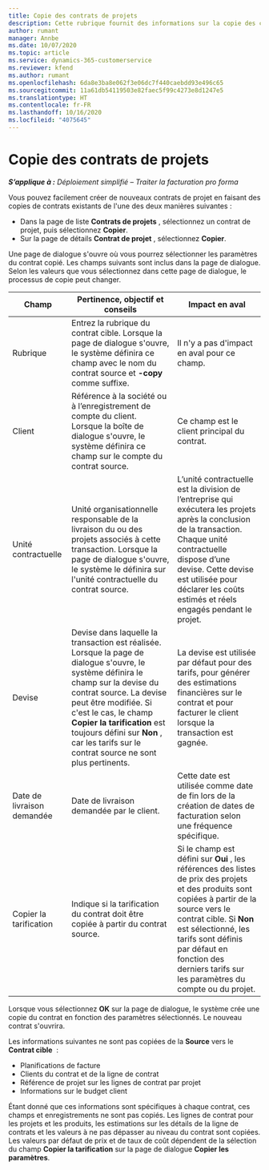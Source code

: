 ```yaml
---
title: Copie des contrats de projets
description: Cette rubrique fournit des informations sur la copie des contrats de projets dans Project Operations.
author: rumant
manager: Annbe
ms.date: 10/07/2020
ms.topic: article
ms.service: dynamics-365-customerservice
ms.reviewer: kfend
ms.author: rumant
ms.openlocfilehash: 6da8e3ba8e062f3e06dc7f440caebdd93e496c65
ms.sourcegitcommit: 11a61db54119503e82faec5f99c4273e8d1247e5
ms.translationtype: HT
ms.contentlocale: fr-FR
ms.lasthandoff: 10/16/2020
ms.locfileid: "4075645"
---
```

# <a name="copying-project-contracts"></a>Copie des contrats de projets

_**S’applique à :** Déploiement simplifié – Traiter la facturation pro forma_

Vous pouvez facilement créer de nouveaux contrats de projet en faisant des copies de contrats existants de l'une des deux manières suivantes : 

  - Dans la page de liste **Contrats de projets** , sélectionnez un contrat de projet, puis sélectionnez **Copier**.
  - Sur la page de détails **Contrat de projet** , sélectionnez **Copier**.

Une page de dialogue s'ouvre où vous pourrez sélectionner les paramètres du contrat copié. Les champs suivants sont inclus dans la page de dialogue. Selon les valeurs que vous sélectionnez dans cette page de dialogue, le processus de copie peut changer.

| **Champ** | **Pertinence, objectif et conseils** | **Impact en aval** |
| --- | --- | --- |
| Rubrique | Entrez la rubrique du contrat cible. Lorsque la page de dialogue s'ouvre, le système définira ce champ avec le nom du contrat source et **-copy** comme suffixe. | Il n'y a pas d'impact en aval pour ce champ. |
| Client | Référence à la société ou à l’enregistrement de compte du client. Lorsque la boîte de dialogue s'ouvre, le système définira ce champ sur le compte du contrat source. | Ce champ est le client principal du contrat. |
| Unité contractuelle | Unité organisationnelle responsable de la livraison du ou des projets associés à cette transaction. Lorsque la page de dialogue s'ouvre, le système le définira sur l'unité contractuelle du contrat source. | L’unité contractuelle est la division de l’entreprise qui exécutera les projets après la conclusion de la transaction. Chaque unité contractuelle dispose d’une devise. Cette devise est utilisée pour déclarer les coûts estimés et réels engagés pendant le projet. |
| Devise | Devise dans laquelle la transaction est réalisée. Lorsque la page de dialogue s'ouvre, le système définira le champ sur la devise du contrat source. La devise peut être modifiée. Si c'est le cas, le champ **Copier la tarification** est toujours défini sur **Non** , car les tarifs sur le contrat source ne sont plus pertinents. | La devise est utilisée par défaut pour des tarifs, pour générer des estimations financières sur le contrat et pour facturer le client lorsque la transaction est gagnée. |
| Date de livraison demandée | Date de livraison demandée par le client. | Cette date est utilisée comme date de fin lors de la création de dates de facturation selon une fréquence spécifique. |
| Copier la tarification | Indique si la tarification du contrat doit être copiée à partir du contrat source. | Si le champ est défini sur **Oui** , les références des listes de prix des projets et des produits sont copiées à partir de la source vers le contrat cible. Si **Non** est sélectionné, les tarifs sont définis par défaut en fonction des derniers tarifs sur les paramètres du compte ou du projet. |

Lorsque vous sélectionnez **OK** sur la page de dialogue, le système crée une copie du contrat en fonction des paramètres sélectionnés. Le nouveau contrat s'ouvrira.

Les informations suivantes ne sont pas copiées de la **Source** vers le **Contrat cible**  :

  - Planifications de facture
  - Clients du contrat et de la ligne de contrat
  - Référence de projet sur les lignes de contrat par projet
  - Informations sur le budget client

Étant donné que ces informations sont spécifiques à chaque contrat, ces champs et enregistrements ne sont pas copiés. Les lignes de contrat pour les projets et les produits, les estimations sur les détails de la ligne de contrats et les valeurs à ne pas dépasser au niveau du contrat sont copiées. Les valeurs par défaut de prix et de taux de coût dépendent de la sélection du champ **Copier la tarification** sur la page de dialogue **Copier les paramètres**.
